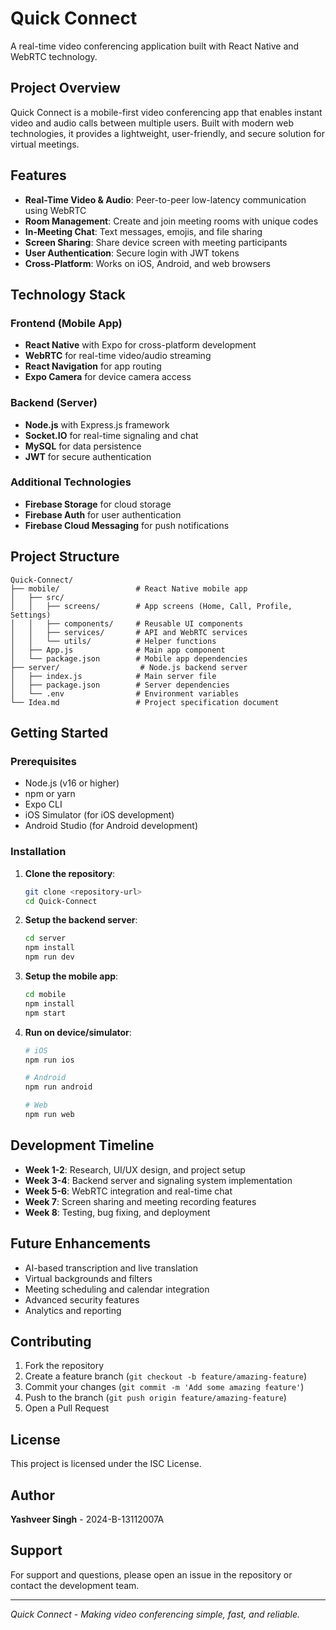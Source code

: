 # Quick Connect

A real-time video conferencing application built with React Native and WebRTC technology.

## Project Overview

Quick Connect is a mobile-first video conferencing app that enables instant video and audio calls between multiple users. Built with modern web technologies, it provides a lightweight, user-friendly, and secure solution for virtual meetings.

## Features

- **Real-Time Video & Audio**: Peer-to-peer low-latency communication using WebRTC
- **Room Management**: Create and join meeting rooms with unique codes
- **In-Meeting Chat**: Text messages, emojis, and file sharing
- **Screen Sharing**: Share device screen with meeting participants
- **User Authentication**: Secure login with JWT tokens
- **Cross-Platform**: Works on iOS, Android, and web browsers

## Technology Stack

### Frontend (Mobile App)
- **React Native** with Expo for cross-platform development
- **WebRTC** for real-time video/audio streaming
- **React Navigation** for app routing
- **Expo Camera** for device camera access

### Backend (Server)
- **Node.js** with Express.js framework
- **Socket.IO** for real-time signaling and chat
- **MySQL** for data persistence
- **JWT** for secure authentication

### Additional Technologies
- **Firebase Storage** for cloud storage
- **Firebase Auth** for user authentication
- **Firebase Cloud Messaging** for push notifications

## Project Structure

```
Quick-Connect/
├── mobile/                 # React Native mobile app
│   ├── src/
│   │   ├── screens/        # App screens (Home, Call, Profile, Settings)
│   │   ├── components/     # Reusable UI components
│   │   ├── services/       # API and WebRTC services
│   │   └── utils/          # Helper functions
│   ├── App.js              # Main app component
│   └── package.json        # Mobile app dependencies
├── server/                  # Node.js backend server
│   ├── index.js            # Main server file
│   ├── package.json        # Server dependencies
│   └── .env                # Environment variables
└── Idea.md                 # Project specification document
```

## Getting Started

### Prerequisites
- Node.js (v16 or higher)
- npm or yarn
- Expo CLI
- iOS Simulator (for iOS development)
- Android Studio (for Android development)

### Installation

1. **Clone the repository**:
   ```bash
   git clone <repository-url>
   cd Quick-Connect
   ```

2. **Setup the backend server**:
   ```bash
   cd server
   npm install
   npm run dev
   ```

3. **Setup the mobile app**:
   ```bash
   cd mobile
   npm install
   npm start
   ```

4. **Run on device/simulator**:
   ```bash
   # iOS
   npm run ios
   
   # Android
   npm run android
   
   # Web
   npm run web
   ```

## Development Timeline

- **Week 1-2**: Research, UI/UX design, and project setup
- **Week 3-4**: Backend server and signaling system implementation
- **Week 5-6**: WebRTC integration and real-time chat
- **Week 7**: Screen sharing and meeting recording features
- **Week 8**: Testing, bug fixing, and deployment

## Future Enhancements

- AI-based transcription and live translation
- Virtual backgrounds and filters
- Meeting scheduling and calendar integration
- Advanced security features
- Analytics and reporting

## Contributing

1. Fork the repository
2. Create a feature branch (`git checkout -b feature/amazing-feature`)
3. Commit your changes (`git commit -m 'Add some amazing feature'`)
4. Push to the branch (`git push origin feature/amazing-feature`)
5. Open a Pull Request

## License

This project is licensed under the ISC License.

## Author

**Yashveer Singh** - 2024-B-13112007A

## Support

For support and questions, please open an issue in the repository or contact the development team.

---

*Quick Connect - Making video conferencing simple, fast, and reliable.*
